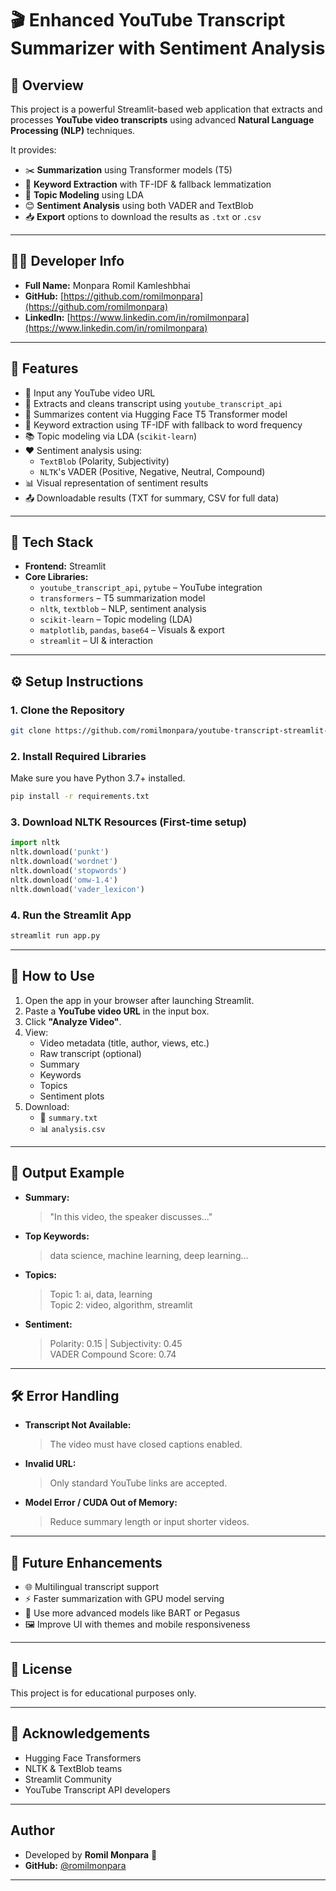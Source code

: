 
# 🎬 Enhanced YouTube Transcript Summarizer with Sentiment Analysis

## 🧠 Overview
This project is a powerful Streamlit-based web application that extracts and processes **YouTube video transcripts** using advanced **Natural Language Processing (NLP)** techniques.

It provides:
- ✂️ **Summarization** using Transformer models (T5)
- 🔑 **Keyword Extraction** with TF-IDF & fallback lemmatization
- 🧠 **Topic Modeling** using LDA
- 😊 **Sentiment Analysis** using both VADER and TextBlob
- 📥 **Export** options to download the results as `.txt` or `.csv`

---
## 👨‍💻 Developer Info

- **Full Name:** Monpara Romil Kamleshbhai
- **GitHub:** [https://github.com/romilmonpara](https://github.com/romilmonpara)
- **LinkedIn:** [https://www.linkedin.com/in/romilmonpara](https://www.linkedin.com/in/romilmonpara)
---

## 🚀 Features

- 🔗 Input any YouTube video URL
- 📝 Extracts and cleans transcript using `youtube_transcript_api`
- 🤖 Summarizes content via Hugging Face T5 Transformer model
- 🧹 Keyword extraction using TF-IDF with fallback to word frequency
- 📚 Topic modeling via LDA (`scikit-learn`)
- ❤️ Sentiment analysis using:
  - `TextBlob` (Polarity, Subjectivity)
  - `NLTK`'s VADER (Positive, Negative, Neutral, Compound)
- 📊 Visual representation of sentiment results
- 📤 Downloadable results (TXT for summary, CSV for full data)

---

## 🧰 Tech Stack

- **Frontend:** Streamlit
- **Core Libraries:**
  - `youtube_transcript_api`, `pytube` – YouTube integration
  - `transformers` – T5 summarization model
  - `nltk`, `textblob` – NLP, sentiment analysis
  - `scikit-learn` – Topic modeling (LDA)
  - `matplotlib`, `pandas`, `base64` – Visuals & export
  - `streamlit` – UI & interaction

---

## ⚙️ Setup Instructions

### 1. Clone the Repository
```bash
git clone https://github.com/romilmonpara/youtube-transcript-streamlit-ui.git
```

### 2. Install Required Libraries
Make sure you have Python 3.7+ installed.

```bash
pip install -r requirements.txt
```

### 3. Download NLTK Resources (First-time setup)
```python
import nltk
nltk.download('punkt')
nltk.download('wordnet')
nltk.download('stopwords')
nltk.download('omw-1.4')
nltk.download('vader_lexicon')
```

### 4. Run the Streamlit App
```bash
streamlit run app.py
```

---

## 🧪 How to Use

1. Open the app in your browser after launching Streamlit.
2. Paste a **YouTube video URL** in the input box.
3. Click **"Analyze Video"**.
4. View:
   - Video metadata (title, author, views, etc.)
   - Raw transcript (optional)
   - Summary
   - Keywords
   - Topics
   - Sentiment plots
5. Download:
   - 📄 `summary.txt`
   - 📊 `analysis.csv`

---

## 📌 Output Example

- **Summary:**
  > "In this video, the speaker discusses..."

- **Top Keywords:**
  > data science, machine learning, deep learning...

- **Topics:**
  > Topic 1: ai, data, learning  
  > Topic 2: video, algorithm, streamlit

- **Sentiment:**
  > Polarity: 0.15 | Subjectivity: 0.45  
  > VADER Compound Score: 0.74

---

## 🛠️ Error Handling

- **Transcript Not Available:**  
  > The video must have closed captions enabled.

- **Invalid URL:**  
  > Only standard YouTube links are accepted.

- **Model Error / CUDA Out of Memory:**  
  > Reduce summary length or input shorter videos.

---

## 🌟 Future Enhancements

- 🌐 Multilingual transcript support  
- ⚡ Faster summarization with GPU model serving  
- 🧠 Use more advanced models like BART or Pegasus  
- 🖼️ Improve UI with themes and mobile responsiveness  

---

## 📜 License

This project is for educational purposes only.

---

## 🙌 Acknowledgements

- Hugging Face Transformers  
- NLTK & TextBlob teams  
- Streamlit Community  
- YouTube Transcript API developers

---

## Author
- Developed by **Romil Monpara** 🚀
- **GitHub:** [@romilmonpara](https://github.com/romilmonpara)


---
